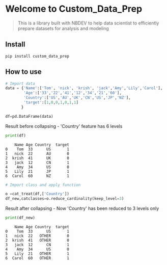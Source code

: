 # Welcome to Custom_Data_Prep
> This is a library built with NBDEV to help data scientist to efficiently prepare datasets for analysis and modeling


## Install

`pip install custom_data_prep`

## How to use

```python
# Import data 
data = {'Name':['Tom', 'nick', 'krish', 'jack','Amy','Lily','Carol'],
        'Age':['33','22','41','12','34','21','60'],
        'Country':['US','AU','UK','CN','US','JP','NZ'],
        'target':[1,0,0,1,0,1,1]
       }

df=pd.DataFrame(data)
```

Result before collapsing - 'Country' feature has 6 levels

```python
print(df)
```

        Name Age Country  target
    0    Tom  33      US       1
    1   nick  22      AU       0
    2  krish  41      UK       0
    3   jack  12      CN       1
    4    Amy  34      US       0
    5   Lily  21      JP       1
    6  Carol  60      NZ       1


```python
# Import class and apply function

o =cat_treat(df,['Country'])
df_new,catclasses=o.reduce_cardinality(keep_level=3)

```

Result after collapsing - Now 'Country' has been reduced to 3 levels only 

```python
print(df_new)
```

        Name Age Country  target
    0    Tom  33      US       1
    1   nick  22   OTHER       0
    2  krish  41   OTHER       0
    3   jack  12      CN       1
    4    Amy  34      US       0
    5   Lily  21   OTHER       1
    6  Carol  60   OTHER       1

